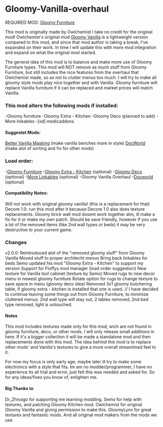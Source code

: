 # Gloomy-Vanilla-overhaul

REQUIRED MOD: [Gloomy Furniture](https://github.com/solaris0115/GloomyFurniture/releases)

This mod is originally made by Owlchemist I take no credit for the original mod!
Owlchemist's original mod [Gloomy Vanilla](https://steamcommunity.com/sharedfiles/filedetails/?id=1697864590) is a lightweight version compared to this mod, and since that mod author is taking a break, I've expanded on their work.
In time I will update this with more mod integration and expand on what the original mod started.

The general idea of this mod is to balance and make more use of Gloomy Furniture types. This mod will NOT remove as much stuff from Gloomy Furniture, but still includes the nice features from the overhaul that Owlchemist made, so as not to clutter menus too much. I will try to make all gloomy style mods play nice together and with Vanilla. Gloomy furniture will replace Vanilla furniture if it can be replaced and market prices will match Vanilla.



### This mod alters the following mods if installed:
-Gloomy furniture
-Gloomy Extra - Kitchen
-Gloomy Deco (planned to add)
-More linkables
-[sd] medicaddons

#### Suggestet Mods:
[Better Vanilla Masking](https://steamcommunity.com/sharedfiles/filedetails/?id=1736114368) (make vanilla benches more in style)
[DocWorld](https://github.com/DrZhivago1/DocWorld) (make alot of sorting and fix for other mods)

### Load order:
-[Gloomy Furniture](https://steamcommunity.com/workshop/filedetails/?id=1558635181)
-[Gloomy Extra - Kitchen](https://steamcommunity.com/sharedfiles/filedetails/?id=1730938407) (optional)
-[Gloomy Deco](https://steamcommunity.com/sharedfiles/filedetails/?id=1865654125) (optional)
-[More Linkables](https://steamcommunity.com/sharedfiles/filedetails/?id=110380920) (optional)
-Gloomy Vanilla Overhaul
-[Docworld](https://github.com/DrZhivago1/DocWorld) (optional)

#### Compatibility Notes:
Will not work with original gloomy vanilla! (this is a replacement for that)
Decore 1.0: run this mod after it because Decore 1.0 also does texture replacements.
Gloomy brick wall mod dosent work together atm, ill make a fix for it or make my own patch.
Should be save friendly, however if you use a lot of the removed items (like 2nd wall types or beds) it may be very destructive to your current game.

### Changes
v2.0.0:
Reintroduced alot of the "removed gloomy stuff" from Gloomy Vanilla
Moved stuff to proper architecht menus
Bring back linkables for beds
Semo updated his mod "Gloomy Extra - Kitchen" to support my version
Support for Fluffys mod manager (load order suggestion)
New texture for Vanilla tool cabinet (texture by Semo)
Moved rugs to new decor menu in newest gloomy furniture
Rotate option for rugs to change texture to save space in menu (gloomy deco idea)
Removed 3x1 gloomy butchering table, if gloomy extra - kitchen is installed that one is used.
// I have decided to continue leaving some things out from Gloomy Furniture, to minimize cluttered menus: 2nd wall type will stay out, 2 tables removed, 2nd bed type removed, light is untouched.



#### Notes
This mod includes textures made only for this mod, wich are not found in gloomy furniture, deco, or other mods.
I will only release small additions in here.
If it's a bigger collection it will be made a standalone mod and then replacements done with this mod.
The idea behind this mod is to replace other mods' and Vanilla's textures to give a more overall streamlined feel to it.

For now my focus is only early age, maybe later ill try to make some electronics with a style that fits.
Im am no modder/programmer, I have no experience its all trial and error, just felt this was needed and asked for. 
So for any ideas/fixes you know of, enlighten me. 

#### Big Thanks to 
Dr_Zhivago for supporting me learning modding.
Semo for help with textures, and patching Gloomy Kitchen mod.
Owlchemist for original Gloomy Vanilla and giving permission to make this.
GloomyLynx for great textures and fantastic mods.
And all original mod makers from the mods we use.